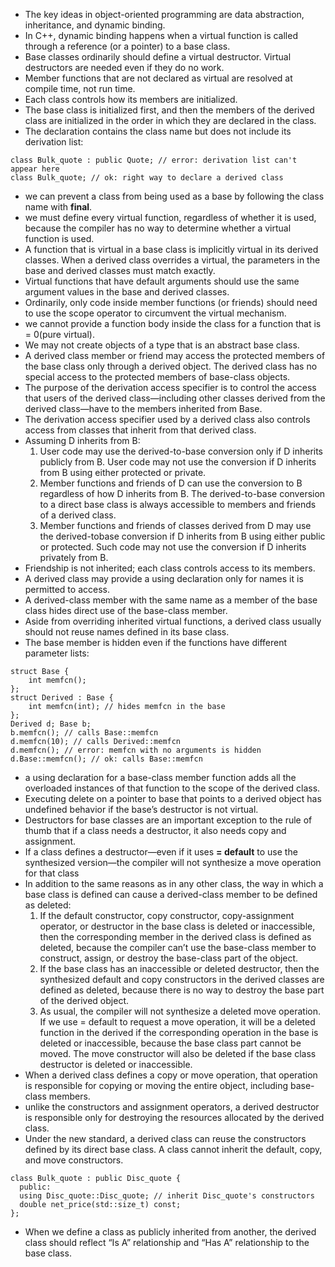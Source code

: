 - The key ideas in object-oriented programming are data abstraction, inheritance, and dynamic binding.
- In C++, dynamic binding happens when a virtual function is called through a reference (or a pointer) to a base class.
- Base classes ordinarily should define a virtual destructor. Virtual destructors
are needed even if they do no work.
- Member functions that are not declared as virtual are resolved at compile time,
not run time.
- Each class controls how its members are initialized.
- The base class is initialized first, and then the members of the derived class are initialized in the order in which they are declared in the class.
- The declaration contains the class name but does not include its derivation list:
```
class Bulk_quote : public Quote; // error: derivation list can't appear here
class Bulk_quote; // ok: right way to declare a derived class
```
- we can prevent a class from being used as a base by following the class name with **final**.
- we must define every virtual function, regardless of whether it is used, because the compiler has no way to determine whether a virtual function is used.
- A function that is virtual in a base class is implicitly virtual in its derived classes. When a derived class overrides a virtual, the parameters in the base and derived classes must match exactly.
- Virtual functions that have default arguments should use the same argument values in the base and derived classes.
- Ordinarily, only code inside member functions (or friends) should need to use
the scope operator to circumvent the virtual mechanism.
- we cannot provide a function body inside the class for a function that is = 0(pure virtual).
- We may not create objects of a type that is an abstract base class.
- A derived class member or friend may access the protected members of the
base class only through a derived object. The derived class has no special access to the protected members of base-class objects.
- The purpose of the derivation access specifier is to control the access that users of
the derived class—including other classes derived from the derived class—have to the members inherited from Base.
- The derivation access specifier used by a derived class also controls access from classes that inherit from that derived class.
- Assuming D inherits from B:
  1. User code may use the derived-to-base conversion only if D inherits publicly from B. User code may not use the conversion if D inherits from B using either protected or private.
  2. Member functions and friends of D can use the conversion to B regardless of how D inherits from B. The derived-to-base conversion to a direct base class is always accessible to members and friends of a derived class.
  3. Member functions and friends of classes derived from D may use the derived-tobase conversion if D inherits from B using either public or protected. Such code may not use the conversion if D inherits privately from B.
- Friendship is not inherited; each class controls access to its members.
- A derived class may provide a using declaration only for names it is permitted to access.
- A derived-class member with the same name as a member of the base class
hides direct use of the base-class member.
- Aside from overriding inherited virtual functions, a derived class usually should not reuse names defined in its base class.
- The base member is hidden even if the functions have different parameter lists:
```
struct Base {
    int memfcn();
};
struct Derived : Base {
    int memfcn(int); // hides memfcn in the base
};
Derived d; Base b;
b.memfcn(); // calls Base::memfcn
d.memfcn(10); // calls Derived::memfcn
d.memfcn(); // error: memfcn with no arguments is hidden
d.Base::memfcn(); // ok: calls Base::memfcn
```
- a using declaration for a base-class member function adds all the overloaded instances of that function to the scope of the derived class.
- Executing delete on a pointer to base that points to a derived object has undefined behavior if the base’s destructor is not virtual.
- Destructors for base classes are an important exception to the rule of thumb that if a class needs a destructor, it also needs copy and assignment.
- If a class defines a destructor—even if it uses **= default** to use the synthesized version—the compiler will not synthesize a move operation for that class
- In addition to the same reasons as in any other class, the way in which a
base class is defined can cause a derived-class member to be defined as deleted:
  1. If the default constructor, copy constructor, copy-assignment operator, or destructor in the base class is deleted or inaccessible, then the corresponding member in the derived class is defined as deleted, because the compiler can’t use the base-class member to construct, assign, or destroy the base-class part of the object.
  2. If the base class has an inaccessible or deleted destructor, then the synthesized default and copy constructors in the derived classes are defined as deleted, because there is no way to destroy the base part of the derived object.
  3. As usual, the compiler will not synthesize a deleted move operation. If we use = default to request a move operation, it will be a deleted function in the derived if the corresponding operation in the base is deleted or inaccessible, because the base class part cannot be moved. The move constructor will also be deleted if the base class destructor is deleted or inaccessible.
- When a derived class defines a copy or move operation, that operation is
responsible for copying or moving the entire object, including base-class
members.
- unlike the constructors and assignment operators, a derived destructor is responsible only for destroying the resources allocated by the derived class.
- Under the new standard, a derived class can reuse the constructors defined by its direct base class. A class cannot inherit the default, copy, and move constructors.
```
class Bulk_quote : public Disc_quote {
  public:
  using Disc_quote::Disc_quote; // inherit Disc_quote's constructors
  double net_price(std::size_t) const;
};
```
- When we define a class as publicly inherited from another, the derived
class should reflect “Is A” relationship and “Has A” relationship to the base class.

